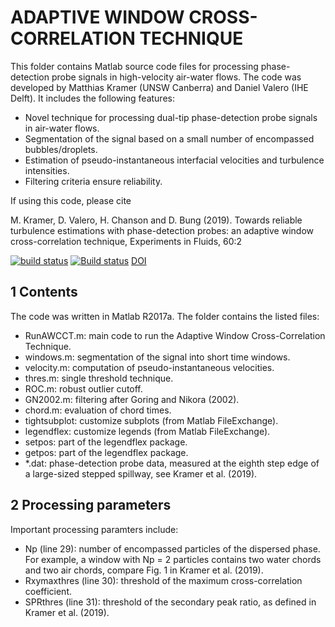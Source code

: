 ADAPTIVE WINDOW CROSS-CORRELATION TECHNIQUE
===========================================

This folder contains Matlab source code files for processing phase-detection probe signals in high-velocity air-water flows. 
The code was developed by Matthias Kramer (UNSW Canberra) and Daniel Valero (IHE Delft). It includes the following features:

- Novel technique for processing dual-tip phase-detection probe signals in air-water flows.
- Segmentation of the signal based on a small number of encompassed bubbles/droplets.
- Estimation of pseudo-instantaneous interfacial velocities and turbulence intensities.
- Filtering criteria ensure reliability.


If using this code, please cite


M. Kramer, D. Valero, H. Chanson and D. Bung (2019). Towards reliable turbulence estimations with phase-detection probes: an adaptive window cross-correlation technique, Experiments in Fluids, 60:2

[![build status](https://travis-ci.org/soft-matter/trackpy.png?branch=master)](https://travis-ci.org/soft-matter/trackpy) [![Build status](https://ci.appveyor.com/api/projects/status/bc5umcboh3elm8oh?svg=true)](https://ci.appveyor.com/project/caspervdw/trackpy) 
[DOI](https://doi.org/10.1007/s00348-018-2650-9)

1 Contents
----------

The code was written in Matlab R2017a. The folder contains the listed files:
- RunAWCCT.m: main code to run the Adaptive Window Cross-Correlation Technique.
- windows.m: segmentation of the signal into short time windows.
- velocity.m: computation of pseudo-instantaneous velocities.
- thres.m: single threshold technique.
- ROC.m: robust outlier cutoff.
- GN2002.m: filtering after Goring and Nikora (2002).
- chord.m: evaluation of chord times.
- tightsubplot: customize subplots (from Matlab FileExchange).
- legendflex: customize legends (from Matlab FileExchange).
- setpos: part of the legendflex package.
- getpos: part of the legendflex package. 
- *.dat: phase-detection probe data, measured at the eighth step edge of a large-sized stepped spillway, see Kramer et al. (2019).


2 Processing parameters
------------------------

Important processing paramters include:
- Np (line 29): number of encompassed particles of the dispersed phase. For example, a window with 
Np = 2 particles contains two water chords and two air chords, compare Fig. 1 in Kramer et al. (2019).
- Rxymaxthres (line 30): threshold of the maximum cross-correlation coefficient.
- SPRthres (line 31): threshold of the secondary peak ratio, as defined in Kramer et al. (2019).
 
